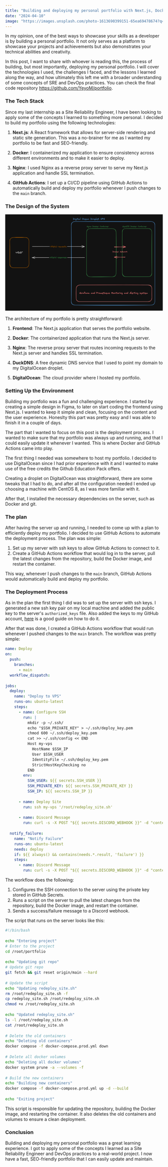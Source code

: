 ```yaml
---
title: "Building and deploying my personal portfolio with Next.js, Docker, and Nginx"
date: "2024-04-10"
image: "https://images.unsplash.com/photo-1613690399151-65ea69478674?q=80&w=2073&auto=format&fit=crop&ixlib=rb-4.0.3&ixid=M3wxMjA3fDB8MHxwaG90by1wYWdlfHx8fGVufDB8fHx8fA%3D%3D"
---
```


In my opinion, one of the best ways to showcase your skills as a developer is by building a personal portfolio. It not only serves as a platform to showcase your projects and achievements but also demonstrates your technical abilities and creativity.

In this post, I want to share with whoever is reading this, the process of building, but most importantly, deploying my personal portfolio. I will cover the technologies I used, the challenges I faced, and the lessons I learned along the way, and how ultimately this left me with a broader understanding of some concepts of SRE and DevOps practices. You can check the final code repository https://github.com/YeyoM/portfolio.

### The Tech Stack

Since my last internship as a Site Reliability Engineer, I have been looking to apply some of the concepts I learned to something more personal. I decided to build my portfolio using the following technologies:

1. **Next.js**: A React framework that allows for server-side rendering and static site generation. This was a no-brainer for me as I wanted my portfolio to be fast and SEO-friendly.

2. **Docker**: I containerized my application to ensure consistency across different environments and to make it easier to deploy.

3. **Nginx**: I used Nginx as a reverse proxy server to serve my Next.js application and handle SSL termination.

4. **GitHub Actions**: I set up a CI/CD pipeline using GitHub Actions to automatically build and deploy my portfolio whenever I push changes to the `main` branch.

### The Design of the System

![Portfolio Architecture](https://github.com/YeyoM/portfolio/blob/main/public/system-design.png?raw=true)

The architecture of my portfolio is pretty straightforward:

1. **Frontend**: The Next.js application that serves the portfolio website.

2. **Docker**: The containerized application that runs the Next.js server.

3. **Nginx**: The reverse proxy server that routes incoming requests to the Next.js server and handles SSL termination.

4. **DuckDNS**: A free dynamic DNS service that I used to point my domain to my DigitalOcean droplet.

5. **DigitalOcean**: The cloud provider where I hosted my portfolio.

### Setting Up the Environment

Building my portfolio was a fun and challenging experience. I started by creating a simple design in Figma, to later on start coding the frontend using Next.js. I wanted to keep it simple and clean, focusing on the content and the user experience. Honeslty this part was pretty easy and I was able to finish it in a couple of days.

The part that I wanted to focus on this post is the deployment process. I wanted to make sure that my portfolio was always up and running, and that I could easily update it whenever I wanted. This is where Docker and GitHub Actions came into play.

The first thing I needed was somewhere to host my portfolio. I decided to use DigitalOcean since I had prior experience with it and I wanted to make use of the free credits the Github Education Pack offers.

Creating a droplet on DigitalOcean was straightforward, there are some tweaks that I had to do, and after all the configuration needed I ended up choosing a machine with CentOS 8, as I was more familiar with it.

After that, I installed the necessary dependencies on the server, such as Docker and git.

### The plan

After having the server up and running, I needed to come up with a plan to efficiently deploy my portfolio. I decided to use GitHub Actions to automate the deployment process. The plan was simple:

1. Set up my server with ssh keys to allow GitHub Actions to connect to it.
2. Create a GitHub Actions workflow that would log in to the server, pull the latest changes from the repository, build the Docker image, and restart the container.

This way, whenever I push changes to the `main` branch, GitHub Actions would automatically build and deploy my portfolio.

### The Deployment Process

As in the plan the first thing I did was to set up the server with ssh keys. I generated a new ssh key pair on my local machine and added the public key to the server's `authorized_keys` file. Also added the keys to my GitHub account, [here](https://docs.github.com/en/authentication/connecting-to-github-with-ssh) is a good guide on how to do it.

After that was done, I created a GitHub Actions workflow that would run whenever I pushed changes to the `main` branch. The workflow was pretty simple:

```yaml
name: Deploy
on:
  push:
    branches:
      - main
  workflow_dispatch:

jobs:
  deploy:
    name: "Deploy to VPS"
    runs-on: ubuntu-latest
    steps:
      - name: Configure SSH
        run: |
          mkdir -p ~/.ssh/
          echo "$SSH_PRIVATE_KEY" > ~/.ssh/deploy_key.pem
          chmod 600 ~/.ssh/deploy_key.pem
          cat >> ~/.ssh/config << END
          Host my-vps
            HostName $SSH_IP
            User $SSH_USER
            IdentityFile ~/.ssh/deploy_key.pem
            StrictHostKeyChecking no
          END
        env:
          SSH_USER: ${{ secrets.SSH_USER }}
          SSH_PRIVATE_KEY: ${{ secrets.SSH_PRIVATE_KEY }}
          SSH_IP: ${{ secrets.SSH_IP }}

      - name: Deploy Site
        run: ssh my-vps '/root/redeploy_site.sh'

      - name: Discord Message
        run: curl -s -X POST "${{ secrets.DISCORD_WEBHOOK }}" -d "content=🚀 Deployment Successful"

  notify_failure:
    name: "Notify Failure"
    runs-on: ubuntu-latest
    needs: deploy
    if: ${{ always() && contains(needs.*.result, 'failure') }}
    steps:
      - name: Discord Message
        run: curl -s -X POST "${{ secrets.DISCORD_WEBHOOK }}" -d "content=❌ Deployment Failed"
```

The workflow does the following:

1. Configures the SSH connection to the server using the private key stored in GitHub Secrets.
2. Runs a script on the server to pull the latest changes from the repository, build the Docker image, and restart the container.
3. Sends a success/failure message to a Discord webhook.

The script that runs on the server looks like this:

```bash
#!/bin/bash

echo "Entering project"
# Enter to the project
cd /root/portfolio

echo "Updating git repo"
# Update git repo
git fetch && git reset origin/main --hard

# Update the script
echo "Updating redeploy_site.sh"
rm /root/redeploy_site.sh -f
cp redeploy_site.sh /root/redeploy_site.sh
chmod +x /root/redeploy_site.sh

echo "Updated redeploy_site.sh"
ls -l /root/redeploy_site.sh
cat /root/redeploy_site.sh

# Delete the old containers
echo "Deleting old containers"
docker compose -f docker-compose.prod.yml down

# Delete all docker volumes
echo "Deleting all docker volumes"
docker system prune -a --volumes -f

# Build the new containers
echo "Building new containers"
docker compose -f docker-compose.prod.yml up -d --build

echo "Exiting project"
```

This script is responsible for updating the repository, building the Docker image, and restarting the container. It also deletes the old containers and volumes to ensure a clean deployment.

### Conclusion

Building and deploying my personal portfolio was a great learning experience. I got to apply some of the concepts I learned as a Site Reliability Engineer and DevOps practices to a real-world project. I now have a fast, SEO-friendly portfolio that I can easily update and maintain.
